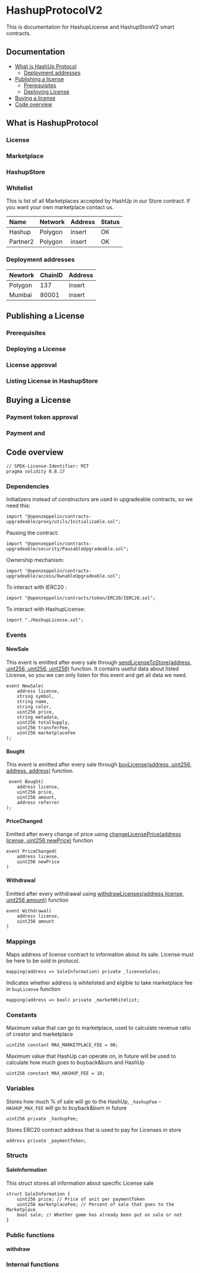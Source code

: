 # HashupProtocolV2
This is documentation for HashupLicense and HashupStoreV2 smart contracts. 


## Documentation
* [What is HashUp Protocol](#what-is-hashupprotocol)
  - [Deployment addresses](#deployment-addresses)
* [Publishing a license](#publishing-a-license)
	- [Prerequisites](#prerequisites)
	- [Deploying License](#deploying-a-license)
* [Buying a license](#buying-a-license)
* [Code overview](#code-overview)

## What is HashupProtocol

### License

### Marketplace

### HashupStore


### Whitelist
This is list of all Marketplaces accepted by HashUp in our Store contract. If you want your own marketplace contact us.

| Name     | Network | Address                                      | Status      |
|:---------|:--------|:---------------------------------------------|:------------|
| Hashup   | Polygon | insert   | OK          |
| Partner2 | Polygon | insert   | OK          |

### Deployment addresses
| Newtork | ChainID | Address                                      |
|:--------|:--------|:---------------------------------------------|
| Polygon | 137     | insert   |
| Mumbai  | 80001   | insert   |

## Publishing a License

### Prerequisites

### Deploying a License

### License approval

### Listing License in HashupStore

## Buying a License

### Payment token approval

### Payment and 


## Code overview
```solidity
// SPDX-License-Identifier: MIT
pragma solidity 0.8.17
```
### Dependencies

Initializers instead of constructors are used in upgradeable contracts, so we need this:
```solidity 
import "@openzeppelin/contracts-upgradeable/proxy/utils/Initializable.sol";
```

Pausing the contract:
```solidity 
import "@openzeppelin/contracts-upgradeable/security/PausableUpgradeable.sol";
```

Ownership mechanism:
```solidity 
import "@openzeppelin/contracts-upgradeable/access/OwnableUpgradeable.sol";
```

To interact with IERC20 :
```solidity 
import "@openzeppelin/contracts/token/ERC20/IERC20.sol";
```

To interact with HashupLicense:
```solidity 
import "./HashupLicense.sol";
```

### Events

#### NewSale
This event is emitted after every sale through [sendLicenseToStore(address, uint256, uint256, uint256)](#withdraw) function.  It contains useful data about listed License, so you we can only listen for this event and get all data we need. 
```solidity
event NewSale(
    address license,
    string symbol,
    string name,
    string color,
    uint256 price,
    string metadata,
    uint256 totalSupply,
    uint256 transferFee,
    uint256 marketplaceFee
);
```

#### Bought
This event is emitted after every sale through [buyLicense(address, uint256, address, address)](#withdraw) function.
```solidity
 event Bought(
    address license,
    uint256 price,
    uint256 amount,
    address referrer
);
```

#### PriceChanged
Emitted after every change of price using [changeLicensePrice(address license, uint256 newPrice)](#withdraw) function
```solidity
event PriceChanged(
    address license,
    uint256 newPrice
) 
```

#### Withdrawal
Emitted after every withdrawal using [withdrawLicenses(address license, uint256 amount)](#withdraw) function
```solidity
event Withdrawal(
    address license,
    uint256 amount
) 
```

### Mappings

Maps address of license contract to information about its sale. License must be here to be sold in protocol.
```solidity
mapping(address => SaleInformation) private _licenseSales;
```

Indicates whether address is whitelisted and elgible to take marketplace fee in ```buyLicense``` function
```solidity
mapping(address => bool) private _marketWhitelist;
```

### Constants
Maximum value that can go to marketplace, used to calculate revenue ratio of creator and marketplace
```solidity
uint256 constant MAX_MARKETPLACE_FEE = 90;
```

Maximum value that HashUp can operate on, in future will be used to calculate how much goes to buyback&burn and HashUp
```solidity
uint256 constant MAX_HASHUP_FEE = 10;
```
### Variables
Stores how much % of sale will go to the HashUp, ```_hashupFee``` - ```HASHUP_MAX_FEE``` will go to buyback&burn in future
```solidity
uint256 private _hashupFee;
```
Stores ERC20 contract address that is used to pay for Licenses in store
```solidity
address private _paymentToken;
```
### Structs
#### SaleInformation
This struct stores all information about specific License sale
```solidity 
struct SaleInformation {
    uint256 price; // Price of unit per paymentToken 
    uint256 marketplaceFee; // Percent of sale that goes to the Marketplace 
    bool sale; // Whether game has already been put on sale or not 
}
```

### Public functions

#### withdraw

### Internal functions
